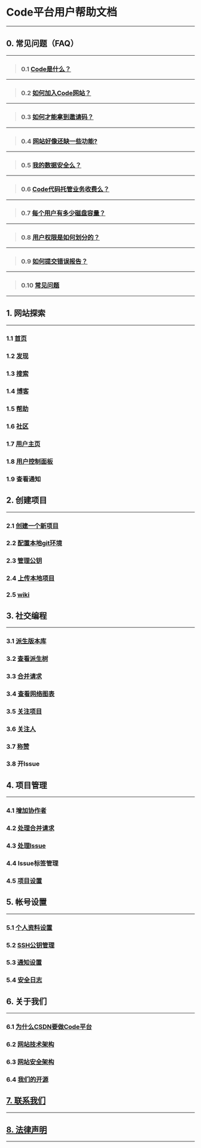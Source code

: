 # **Code平台用户帮助文档**

----------

## **0. 常见问题（FAQ）**

----------
>### 0.1 [Code是什么？](/help/CSDN_Code/code_support/FAQ_0_1 "Code是什么？")

----------
>### 0.2 [如何加入Code网站？](/help/CSDN_Code/code_support/FAQ_0_2 "如何加入Code网站？")

----------
>### 0.3 [如何才能拿到邀请码？](/help/CSDN_Code/code_support/FAQ_0_3 "如何才能拿到邀请码？")

----------
>### 0.4 [网站好像还缺一些功能?](/help/CSDN_Code/code_support/FAQ_0_4 "网站好像还缺一些功能?")

----------
>### 0.5 [我的数据安全么？](/help/CSDN_Code/code_support/FAQ_0_5 "我的数据安全么")

----------
>### 0.6 [Code代码托管业务收费么？](/help/CSDN_Code/code_support/FAQ_0_6 "Code代码托管业务收费么?")

----------
>### 0.7 [每个用户有多少磁盘容量？](/help/CSDN_Code/code_support/FAQ_0_7 "每个用户有多少磁盘容量?")

----------
>### 0.8 [用户权限是如何划分的？](/help/CSDN_Code/code_support/FAQ_0_8 "用户权限是如何划分的？")

----------
>### 0.9 [如何提交错误报告？](/help/CSDN_Code/code_support/FAQ_0_9 "如何提交错误报告？")

----------
>### 0.10 [常见问题](/help/CSDN_Code/code_support/FAQ_0_10 "常见问题")

----------


## **1. 网站探索**
----------
### 1.1 [首页](/help/CSDN_Code/code_support/FAQ_1_1 "首页")
### 1.2 [发现](/help/CSDN_Code/code_support/FAQ_1_2 "发现")
### 1.3 [搜索](/help/CSDN_Code/code_support/FAQ_1_3 "搜索")
### 1.4 [博客](/help/CSDN_Code/code_support/FAQ_1_4 "博客")
### 1.5 [帮助](/help/CSDN_Code/code_support/FAQ_1_5 "帮助")
### 1.6 [社区](/help/CSDN_Code/code_support/FAQ_1_6 "社区")
### 1.7 [用户主页](/help/CSDN_Code/code_support/FAQ_1_7 "用户主页")
### 1.8 [用户控制面板](/help/CSDN_Code/code_support/FAQ_1_8 "用户控制面板")
### 1.9 查看通知

## **2. 创建项目**
----------
### 2.1 [创建一个新项目](/help/CSDN_Code/code_support/FAQ_2_1 "创建一个新项目")
### 2.2 [配置本地git环境](/help/CSDN_Code/code_support/FAQ_2_2 "配置本地git环境")
### 2.3 [管理公钥](/help/CSDN_Code/code_support/FAQ_2_3 "管理公钥")
### 2.4 [上传本地项目](/help/CSDN_Code/code_support/FAQ_2_4 "上传本地项目")
### 2.5 [wiki](/help/CSDN_Code/code_support/FAQ_2_5 "wiki")


## **3. 社交编程**
----------
### 3.1 [派生版本库](/help/CSDN_Code/code_support/FAQ_3_1 "派生版本库")
### 3.2 [查看派生树](/help/CSDN_Code/code_support/FAQ_3_2 "查看派生树")
### 3.3 [合并请求](/help/CSDN_Code/code_support/FAQ_3_3 "合并请求")
### 3.4 [查看网络图表](/help/CSDN_Code/code_support/FAQ_3_4 "查看网络图表")
### 3.5 [关注项目](/help/CSDN_Code/code_support/FAQ_3_5 "关注项目")
### 3.6 [关注人](/help/CSDN_Code/code_support/FAQ_3_6 "关注人")
### 3.7 [称赞](/help/CSDN_Code/code_support/FAQ_3_7 "称赞")
### 3.8 开Issue


## **4. 项目管理**
----------
### 4.1 [增加协作者](/help/CSDN_Code/code_support/FAQ_4_1 "增加协作者")
### 4.2 [处理合并请求](/help/CSDN_Code/code_support/FAQ_4_2 "处理合并请求")
### 4.3 [处理Issue](/help/CSDN_Code/code_support/FAQ_4_3 "处理Issue")
### 4.4 Issue标签管理
### 4.5 [项目设置](/help/CSDN_Code/code_support/FAQ_4_4 "项目设置")


## **5. 帐号设置**
----------
### 5.1 [个人资料设置](/help/CSDN_Code/code_support/FAQ_5_1 "个人资料设置")
### 5.2 [SSH公钥管理](/help/CSDN_Code/code_support/FAQ_5_2 "SSH公钥管理")
### 5.3 [通知设置](/help/CSDN_Code/code_support/FAQ_5_3 "通知设置")
### 5.4 [安全日志](/help/CSDN_Code/code_support/FAQ_5_4 "安全日志")

## **6. 关于我们**
----------
### 6.1 [为什么CSDN要做Code平台](/help/CSDN_Code/code_support/FAQ_6_1 "为什么CSDN要做Code平台")
### 6.2 [网站技术架构](/help/CSDN_Code/code_support/FAQ_6_2 "网站技术架构")
### 6.3 [网站安全架构](/help/CSDN_Code/code_support/FAQ_6_3 "网站安全架构")
### 6.4 [我们的开源](/help/CSDN_Code/code_support/FAQ_6_4 "我们的开源")


## [**7. 联系我们**](/help/CSDN_Code/code_support/FAQ_7 "联系我们")
----------

## [**8. 法律声明**](/help/CSDN_Code/code_support/FAQ_8 "法律声明")
----------
